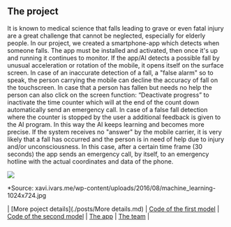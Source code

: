 ## The project

It is known to medical science that falls leading to grave or even fatal injury are a great challenge that cannot be neglected, especially for elderly people. In our project, we created a smartphone-app which detects when someone falls. The app must be installed and activated, then once it's up and running it continues to monitor. If the app/AI detects a possible fall by unusual acceleration or rotation of the mobile, it opens itself on the surface screen. In case of an inaccurate detection of a fall, a "false alarm" so to speak, the person carrying the mobile can decline the accuracy of fall on the touchscreen. 
In case that a person has fallen but needs no help the person can also click on the screen function: “Deactivate progress” to inactivate the time counter which will at the end of the count down automatically send an emergency call. In case of a false fall detection where the counter is stopped by the user a additional feedback is given to the AI program. In this way the AI keeps learning and becomes more precise. 
If the system receives no "answer" by the mobile carrier, it is very likely that a fall has occurred and the person is in need of help due to injury and/or unconsciousness. In this case, after a certain time frame (30 seconds) the app sends an emergency call, by itself, to an emergency hotline with the actual coordinates and data of the phone.  


![](https://miro.medium.com/proxy/1*nqSgu7Hg-35NS4AIXz63AQ.jpeg)

*Source: xavi.ivars.me/wp-content/uploads/2016/08/machine_learning-1024x724.jpg


| [More poject details](./posts/More details.md) | [Code of the first model](./posts/First_model.md) | [Code of the second model](./posts/Second_model.md) | [The app](./posts/The_app_code.md) | [The team](./posts/The_team/The_team.md) |

